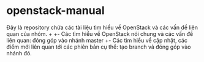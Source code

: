  # openstack-manual
  Đây là repository chứa các tài liệu tìm hiểu về OpenStack và các vấn đề liên quan của nhóm.
 +
 +- Các tìm hiểu về OpenStack nói chung và các vấn đề liên quan: đóng góp vào nhánh master
 +- Các tìm hiểu về cập nhật, các điểm mới liên quan tới các phiên bản cụ thể: tạo branch và đóng góp vào nhánh đó.
